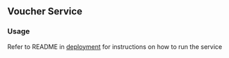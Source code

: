 ## Voucher Service

### Usage
Refer to README in [deployment](../deployment/README.md) for instructions on how to run the service